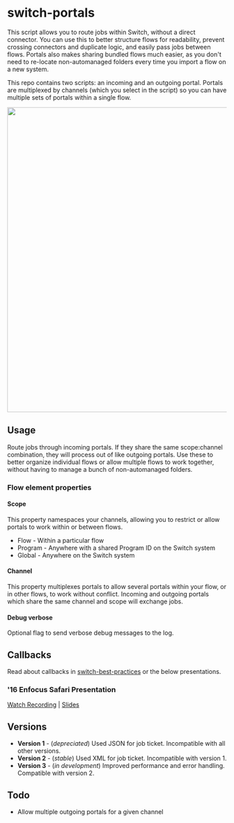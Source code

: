 # switch-portals
This script allows you to route jobs within Switch, without a direct connector. You can use this to better structure flows for readability, prevent crossing connectors and duplicate logic, and easily pass jobs between flows. Portals also makes sharing bundled flows much easier, as you don't need to re-locate non-automanaged folders every time you import a flow on a new system.

This repo contains two scripts: an incoming and an outgoing portal. Portals are multiplexed by channels (which you select in the script) so you can have multiple sets of portals within a single flow.

<img src="https://i.imgur.com/8gqHhVH.png" width="700">

## Usage

Route jobs through incoming portals. If they share the same scope:channel combination, they will process out of like outgoing portals. Use these to better organize individual flows or allow multiple flows to work together, without having to manage a bunch of non-automanaged folders. 

### Flow element properties

#### Scope
This property namespaces your channels, allowing you to restrict or allow portals to work within or between flows.

- Flow - Within a particular flow
- Program - Anywhere with a shared Program ID on the Switch system
- Global - Anywhere on the Switch system

#### Channel
This property multiplexes portals to allow several portals within your flow, or in other flows, to work without conflict. Incoming and outgoing portals which share the same channel and scope will exchange jobs.

#### Debug verbose
Optional flag to send verbose debug messages to the log.

## Callbacks
Read about callbacks in [switch-best-practices](https://github.com/open-automation/switch-best-practices#design-patterns) or the below presentations.

### '16 Enfocus Safari Presentation 
[Watch Recording](https://www.enfocus.com/en/virtual-safari/thinking-with-portals) | [Slides](https://docs.google.com/presentation/d/1bV9UrtWUQUcIyCZW-Su-C6SrRKYnkrHehvc10u77C-8/edit?usp=sharing)

## Versions
* **Version 1** - (_depreciated_) Used JSON for job ticket. Incompatible with all other versions.
* **Version 2** - (_stable_) Used XML for job ticket. Incompatible with version 1.
* **Version 3** - (_in development_) Improved performance and error handling. Compatible with version 2.


## Todo
- Allow multiple outgoing portals for a given channel
